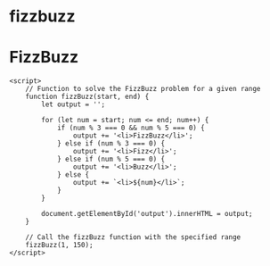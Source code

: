 # fizzbuzz <!DOCTYPE html>
<html lang="en">
<head>
    <meta charset="UTF-8">
    <meta name="viewport" content="width=device-width, initial-scale=1.0">
    <title>FizzBuzz</title>
</head>
<body>
    <h1>FizzBuzz</h1>
    <ul id="output"></ul>

    <script>
        // Function to solve the FizzBuzz problem for a given range
        function fizzBuzz(start, end) {
            let output = '';

            for (let num = start; num <= end; num++) {
                if (num % 3 === 0 && num % 5 === 0) {
                    output += '<li>FizzBuzz</li>';
                } else if (num % 3 === 0) {
                    output += '<li>Fizz</li>';
                } else if (num % 5 === 0) {
                    output += '<li>Buzz</li>';
                } else {
                    output += `<li>${num}</li>`;
                }
            }

            document.getElementById('output').innerHTML = output;
        }

        // Call the fizzBuzz function with the specified range
        fizzBuzz(1, 150);
    </script>
</body>
</html>
